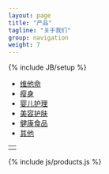 ```yaml
---
layout: page
title: "产品"
tagline: "关于我们"
group: navigation
weight: 7
---
```

{% include JB/setup %}

<div class="navbar">
  <div class="navbar-inner">
    <div class="container">
      <ul class="nav">
	      <li class="active" category="vitamins"><a href="#">维他命</a></li>
		    <li><a href="#">瘦身</a></li>
		    <li><a href="#">婴儿护理</a></li>
		    <li><a href="#">美容护肤</a></li>
		    <li><a href="#">健康食品</a></li>
		    <li><a href="#">其他</a></li>
      </ul>
    </div>
  </div>
</div>

<table id="products"><tr><td/></tr></table>
<div id="pager"/>


{% include js/products.js %}